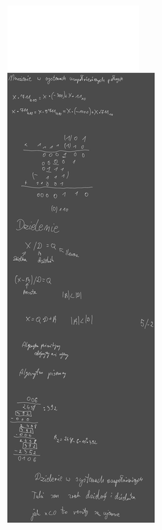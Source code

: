 ![](Notatki/Semestr%203/Architektura%20komputerów%201/Wykłady/Wykład%202/AK1-2-18-Algorytmy%20i%20konwersje.pdf)
![](Notatki/Semestr%203/Architektura%20komputerów%201/Wykłady/Wykład%202/Drawing%202023-11-08%2015.23.03.excalidraw.svg)